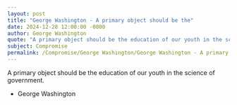 ```yaml
---
layout: post
title: "George Washington - A primary object should be the"
date: 2024-12-28 12:00:00 -0000
author: George Washington
quote: "A primary object should be the education of our youth in the science of government."
subject: Compromise
permalink: /Compromise/George Washington/George Washington - A primary object should be the
---
```


A primary object should be the education of our youth in the science of government.

- George Washington
